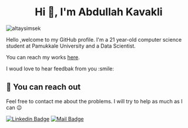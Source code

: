 



<h1 align="center">Hi 👋, I'm Abdullah Kavakli</h1>  

<p align="left"> <img src="https://komarev.com/ghpvc/?username=abdullahkavakli&label=Profile%20views&color=blue&style=flat" alt="altaysimsek" /> <a href='https://findmentor.network/peer/altay-simsek'> <a/></p>  

<p>Hello ,welcome to my GitHub profile. I'm a 21 year-old computer science student at Pamukkale University and a Data Scientist. </p>
 
<p>You can reach my works <a href = "https://www.kaggle.com/abdullahkavakl">here</a>.</p>
<p>I woud love to hear feedbak from you :smile:</p>

## 🤗 You can reach out

Feel free to contact me about the problems. I will try to help as much as I can 😉

[![Linkedin Badge](https://img.shields.io/badge/linkedin-%230077B5.svg?&style=for-the-badge&logo=linkedin&logoColor=white)](https://www.linkedin.com/in/abdullahkavakli/)
[![Mail Badge](https://img.shields.io/badge/email-c14438?style=for-the-badge&logo=Gmail&logoColor=white&link=mailto:abdullahkavakli90@gmail.com)](mailto:altaysimsek16@gmail.com)
<!-- [![Twitter Badge](https://img.shields.io/badge/twitter-1DA1F2?style=for-the-badge&logo=twitter&logoColor=white)](https://twitter.com/)-->



<!--
**abdullahkavakli/abdullahkavakli** is a ✨ _special_ ✨ repository because its `README.md` (this file) appears on your GitHub profile.

Here are some ideas to get you started:

- 🔭 I’m currently working on ...
- 🌱 I’m currently learning ...
- 👯 I’m looking to collaborate on ...
- 🤔 I’m looking for help with ...
- 💬 Ask me about ...
- 📫 How to reach me: ...
- 😄 Pronouns: ...
- ⚡ Fun fact: ...
-->
